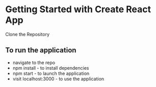 # Getting Started with Create React App

Clone the Repository

## To run the application 

- navigate to the repo 
- npm install - to install dependencies 
- npm start - to launch the application 
- visit localhost:3000 - to use the application

